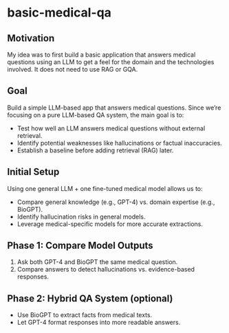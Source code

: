 # basic-medical-qa

## Motivation
My idea was to first build a basic application that answers medical questions using an LLM to get a feel for the domain and the technologies involved. It does not need to use RAG or GQA.

## Goal
Build a simple LLM-based app that answers medical questions.
Since we’re focusing on a pure LLM-based QA system, the main goal is to:

- Test how well an LLM answers medical questions without external retrieval.
- Identify potential weaknesses like hallucinations or factual inaccuracies.
- Establish a baseline before adding retrieval (RAG) later.

## Initial Setup
Using one general LLM + one fine-tuned medical model allows us to:

- Compare general knowledge (e.g., GPT-4) vs. domain expertise (e.g., BioGPT).
- Identify hallucination risks in general models.
- Leverage medical-specific models for more accurate extractions.

## Phase 1: Compare Model Outputs

1. Ask both GPT-4 and BioGPT the same medical question.
2. Compare answers to detect hallucinations vs. evidence-based responses.

## Phase 2: Hybrid QA System (optional)

- Use BioGPT to extract facts from medical texts.
- Let GPT-4 format responses into more readable answers.

